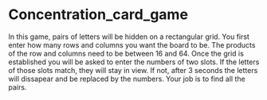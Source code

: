 # Concentration_card_game 
In this game, pairs of letters will be hidden on a rectangular grid. You first enter how many rows and columns you want the board to be. The products of the row and columns need to be between 16 and 64. Once the grid is established you will be asked to enter the numbers of two slots. If the letters of those slots match, they will stay in view. If not, after 3 seconds the letters will dissapear and be replaced by the numbers. Your job is to find all the pairs.
